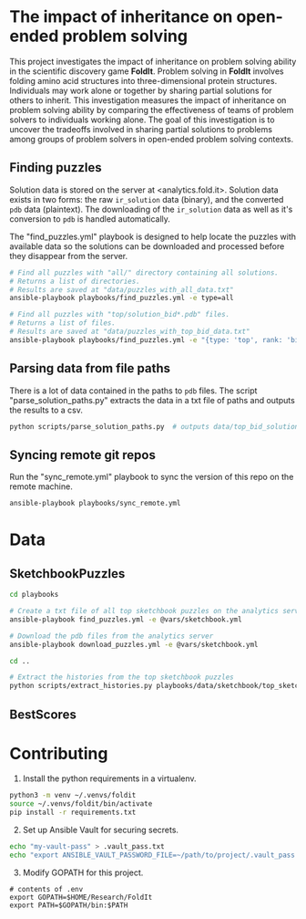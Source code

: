 # The impact of inheritance on open-ended problem solving

This project investigates the impact of inheritance on problem solving ability in the scientific discovery game **FoldIt**. Problem solving in **FoldIt** involves folding amino acid structures into three-dimensional protein structures. Individuals may work alone or together by sharing partial solutions for others to inherit. This investigation measures the impact of inheritance on problem solving ability by comparing the effectiveness of teams of problem solvers to individuals working alone. The goal of this investigation is to uncover the tradeoffs involved in sharing partial solutions to problems among groups of problem solvers in open-ended problem solving contexts.

## Finding puzzles

Solution data is stored on the server at <analytics.fold.it>. Solution data
exists in two forms: the raw `ir_solution` data (binary), and the converted
`pdb` data (plaintext). The downloading of the `ir_solution` data as well as
it's conversion to `pdb` is handled automatically.

The "find_puzzles.yml" playbook is designed to help locate the puzzles
with available data so the solutions can be downloaded and processed
before they disappear from the server.

```bash
# Find all puzzles with "all/" directory containing all solutions.
# Returns a list of directories.
# Results are saved at "data/puzzles_with_all_data.txt"
ansible-playbook playbooks/find_puzzles.yml -e type=all

# Find all puzzles with "top/solution_bid*.pdb" files.
# Returns a list of files.
# Results are saved at "data/puzzles_with_top_bid_data.txt"
ansible-playbook playbooks/find_puzzles.yml -e "{type: 'top', rank: 'bid'}"
```

## Parsing data from file paths

There is a lot of data contained in the paths to `pdb` files. The script
"parse_solution_paths.py" extracts the data in a txt file of paths
and outputs the results to a csv.

```bash
python scripts/parse_solution_paths.py  # outputs data/top_bid_solutions.csv
```

## Syncing remote git repos

Run the "sync_remote.yml" playbook to sync the version of this repo on the remote machine.

```bash
ansible-playbook playbooks/sync_remote.yml
```

# Data

## SketchbookPuzzles

```bash
cd playbooks

# Create a txt file of all top sketchbook puzzles on the analytics server
ansible-playbook find_puzzles.yml -e @vars/sketchbook.yml

# Download the pdb files from the analytics server
ansible-playbook download_puzzles.yml -e @vars/sketchbook.yml

cd ..

# Extract the histories from the top sketchbook puzzles
python scripts/extract_histories.py playbooks/data/sketchbook/top_sketchbook_solution_pdb_files.txt playbooks/data/top_solutions/puzzle_2003996 scripts/data/sketchbook_top.csv
```

## BestScores

# Contributing

1. Install the python requirements in a virtualenv.

```bash
python3 -m venv ~/.venvs/foldit
source ~/.venvs/foldit/bin/activate
pip install -r requirements.txt
```

2. Set up Ansible Vault for securing secrets.

```bash
echo "my-vault-pass" > .vault_pass.txt
echo "export ANSIBLE_VAULT_PASSWORD_FILE=~/path/to/project/.vault_pass.txt" >> .env
```

3. Modify GOPATH for this project.

```
# contents of .env
export GOPATH=$HOME/Research/FoldIt
export PATH=$GOPATH/bin:$PATH
```
